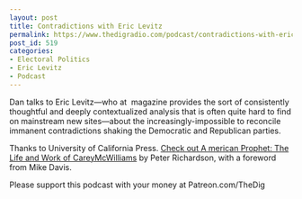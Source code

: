 ```yaml
---
layout: post
title: Contradictions with Eric Levitz
permalink: https://www.thedigradio.com/podcast/contradictions-with-eric-levitz/index.html
post_id: 519
categories: 
- Electoral Politics
- Eric Levitz
- Podcast
---
```


Dan talks to Eric Levitz—who at 
magazine provides the sort of consistently thoughtful and deeply contextualized analysis that is often quite hard to find on mainstream new sites—about the increasingly-impossible to reconcile immanent contradictions shaking the Democratic and Republican parties.

Thanks to University of California Press. 
[Check out A
merican Prophet: The Life and Work of CareyMcWilliams](https://www.ucpress.edu/book/9780520304291/american-prophet) by Peter Richardson, with a foreword from Mike Davis.

Please support this podcast with your money at Patreon.com/TheDig